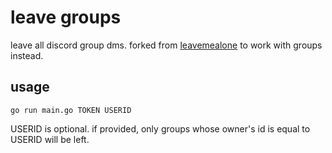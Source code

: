 # leave groups

leave all discord group dms. forked from [leavemealone](https://github.com/diamondburned/leavemealone) to work with groups instead.

## usage

`go run main.go TOKEN USERID`

USERID is optional. if provided, only groups whose owner's id is equal to USERID will be left.
